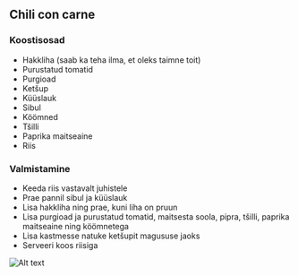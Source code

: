 ## Chili con carne

### Koostisosad 
- Hakkliha (saab ka teha ilma, et oleks taimne toit)
- Purustatud tomatid
- Purgioad 
- Ketšup
- Küüslauk
- Sibul
- Köömned 
- Tšilli 
- Paprika maitseaine
- Riis 

### Valmistamine
- Keeda riis vastavalt juhistele
- Prae pannil sibul ja küüslauk
- Lisa hakkliha ning prae, kuni liha on pruun
- Lisa purgioad ja purustatud tomatid, maitsesta soola, pipra, tšilli, paprika maitseaine ning köömnetega
- Lisa kastmesse natuke ketšupit magususe jaoks
- Serveeri koos riisiga

![Alt text](../pildid/Chiliconcarne.jpg)
